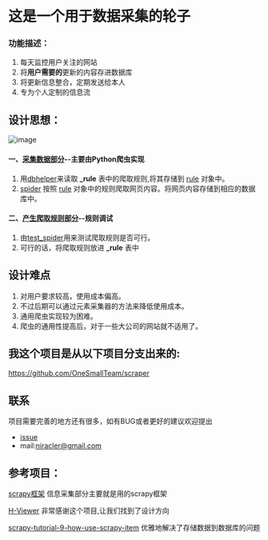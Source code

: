 # 这是一个用于数据采集的轮子

### 功能描述：
1. 每天监控用户关注的网站
2. 将**用户需要的**更新的内容存进数据库
3. 将更新信息整合，定期发送给本人
4. 专为个人定制的信息流

## 设计思想：
![image](http://upload-images.jianshu.io/upload_images/4781155-2b42473b0ac9556e?imageMogr2/auto-orient/strip%7CimageView2/2/w/1240)


#### 一、[采集数据部分](https://github.com/OneSmallTeam/scraper)--主要由Python爬虫实现
1. 用[dbhelper](https://github.com/Niracler/scraper/blob/master/scraper/helpers/dbhelper.py)来读取 **_rule** 表中的爬取规则,将其存储到 [rule](https://github.com/Niracler/scraper/blob/master/scraper/helpers/rule.py) 对象中。
2. [spider](https://github.com/Niracler/scraper/blob/master/scraper/spiders/spider.py) 按照  [rule](https://github.com/Niracler/scraper/blob/master/scraper/helpers/rule.py) 对象中的规则爬取网页内容。将网页内容存储到相应的数据库中。
  
#### 二、[产生爬取规则部分](https://github.com/OneSmallTeam/scraper)--规则调试
1. 由[test_spider](https://github.com/Niracler/scraper/blob/master/scraper/spiders/test_spider.py)用来测试爬取规则是否可行。
2. 可行的话，将爬取规则放进 **_rule** 表中


## 设计难点
1. 对用户要求较高，使用成本偏高。
2. 不过后期可以通过元素采集器的方法来降低使用成本。
2. 通用爬虫实现较为困难。
3. 爬虫的通用性提高后，对于一些大公司的网站就不适用了。


## 我这个项目是从以下项目分支出来的:
https://github.com/OneSmallTeam/scraper


## 联系
项目需要完善的地方还有很多，如有BUG或者更好的建议欢迎提出

* [issue](https://github.com/OneSmallTeam/scraper/issues)
* mail:niracler@gmail.com

## 参考项目：

[scrapy框架](https://scrapy.org/)  信息采集部分主要就是用的scrapy框架

[H-Viewer](https://github.com/PureDark/H-Viewer) 非常感谢这个项目,让我们找到了设计方向

[scrapy-tutorial-9-how-use-scrapy-item](https://blog.michaelyin.info/scrapy-tutorial-9-how-use-scrapy-item/) 优雅地解决了存储数据到数据库的问题